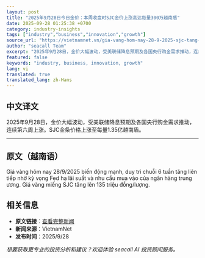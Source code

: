```yaml
---
layout: post
title: "2025年9月28日今日金价：本周收盘时SJC金价上涨高达每量300万越南盾"
date: 2025-09-28 01:25:38 +0700
category: industry-insights
tags: ["industry","business","innovation","growth"]
source_url: "https://vietnamnet.vn/gia-vang-hom-nay-28-9-2025-sjc-tang-toi-3-trieu-dong-tuan-2446748.html"
author: "seacall Team"
excerpt: "2025年9月28日，金价大幅波动，受美联储降息预期及各国央行购金需求推动，连续第六周上涨。SJC金条价格上涨至每量1.35亿越南盾。..."
featured: false
keywords: "industry, business, innovation, growth"
lang: vi
translated: true
translated_lang: zh-Hans
---
```


## 中文译文

2025年9月28日，金价大幅波动，受美联储降息预期及各国央行购金需求推动，连续第六周上涨。SJC金条价格上涨至每量1.35亿越南盾。

---

## 原文（越南语）

Giá vàng hôm nay 28/9/2025 biến động mạnh, duy trì chuỗi 6 tuần tăng liên tiếp nhờ kỳ vọng Fed hạ lãi suất và nhu cầu mua vào của ngân hàng trung ương. Giá vàng miếng SJC tăng lên 135 triệu đồng/lượng.

## 相关信息

- **原文链接**：[查看完整新闻](https://vietnamnet.vn/gia-vang-hom-nay-28-9-2025-sjc-tang-toi-3-trieu-dong-tuan-2446748.html)
- **新闻来源**：VietnamNet
- **发布时间**：2025/9/28

*想要获取更专业的投资分析和建议？欢迎体验 seacall AI 投资顾问服务。*